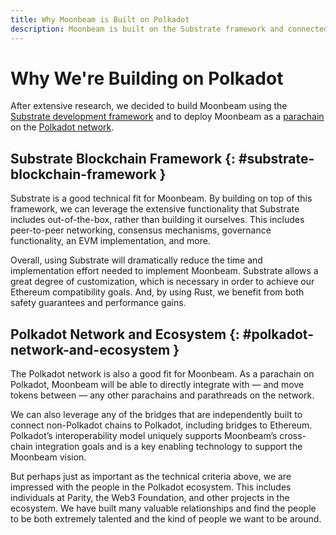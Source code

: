 ```yaml
---
title: Why Moonbeam is Built on Polkadot
description: Moonbeam is built on the Substrate framework and connected to the Polkadot network, adding speed and security to the platform.
---
```


# Why We're Building on Polkadot

After extensive research, we decided to build Moonbeam using the [Substrate development framework](/learn/platform/glossary/#substrate) and to deploy Moonbeam as a [parachain](/learn/platform/glossary/#parachains) on the [Polkadot network](/learn/platform/glossary/#polkadot). 

## Substrate Blockchain Framework {: #substrate-blockchain-framework } 

Substrate is a good technical fit for Moonbeam. By building on top of this framework, we can leverage the extensive functionality that Substrate includes out-of-the-box, rather than building it ourselves. This includes peer-to-peer networking, consensus mechanisms, governance functionality, an EVM implementation, and more.

Overall, using Substrate will dramatically reduce the time and implementation effort needed to implement Moonbeam.  Substrate allows a great degree of customization, which is necessary in order to achieve our Ethereum compatibility goals.  And, by using Rust, we benefit from both safety guarantees and performance gains. 

## Polkadot Network and Ecosystem {: #polkadot-network-and-ecosystem } 

The Polkadot network is also a good fit for Moonbeam.  As a parachain on Polkadot, Moonbeam will be able to directly integrate with — and move tokens between — any other parachains and parathreads on the network.

We can also leverage any of the bridges that are independently built to connect non-Polkadot chains to Polkadot, including bridges to Ethereum. Polkadot’s interoperability model uniquely supports Moonbeam’s cross-chain integration goals and is a key enabling technology to support the Moonbeam vision.

But perhaps just as important as the technical criteria above, we are impressed with the people in the Polkadot ecosystem.  This includes individuals at Parity, the Web3 Foundation, and other projects in the ecosystem.  We have built many valuable relationships and find the people to be both extremely talented and the kind of people we want to be around.
